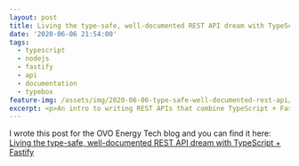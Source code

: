 ```yaml
---
layout: post
title: Living the type-safe, well-documented REST API dream with TypeScript + Fastify
date: '2020-06-06 21:54:00'
tags:
  - typescript
  - nodejs
  - fastify
  - api
  - documentation
  - typebox
feature-img: /assets/img/2020-06-06-type-safe-well-documented-rest-api/cover.png
excerpt: <p>An intro to writing REST APIs that combine TypeScript + Fastify web framework + some other neat projects for code, API documentation and schema validation that’s all kept in sync with static types.</p>
---
```


I wrote this post for the OVO Energy Tech blog and you can find it here: [Living the type-safe, well-documented REST API dream with TypeScript + Fastify](https://tech.ovoenergy.com/living-the-type-safe-well-documented-rest-api-dream-with-typescript-fastify/)